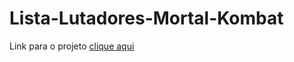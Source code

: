 # Lista-Lutadores-Mortal-Kombat
Link para o projeto [clique aqui](https://leonardos1lva.github.io/Lista-Lutadores-MK/)
